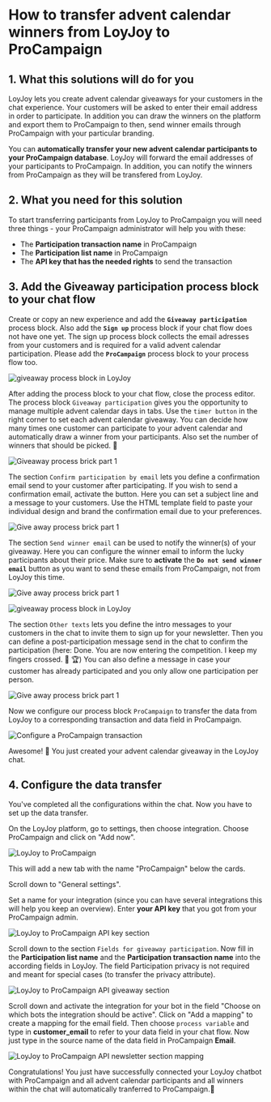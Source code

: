 # How to transfer advent calendar winners from LoyJoy to ProCampaign

## 1. What this solutions will do for you

LoyJoy lets you create advent calendar giveaways for your customers in the chat experience. Your customers will be asked to enter their email address in order to participate. In addition you can draw the winners on the platform and export them to ProCampaign to then, send winner emails through ProCampaign with your particular branding.

You can **automatically transfer your new advent calendar participants to your ProCampaign database**. LoyJoy will forward the email addresses of your participants to ProCampaign. In addition, you can notify the winners from ProCampaign as they will be transfered from LoyJoy.

## 2. What you need for this solution

To start transferring participants from LoyJoy to ProCampaign you will need three things - your ProCampaign administrator will help you with these:

 - The **Participation transaction name** in ProCampaign
 - The **Participation list name** in ProCampaign
 - The **API key that has the needed rights** to send the transaction

## 3. Add the Giveaway participation process block to your chat flow

Create or copy an new experience and add the **`Giveaway participation`** process block. Also add the **`Sign up`** process block if your chat flow does not have one yet. The sign up process block collects the email adresses from your customers and is required for a valid advent calendar participation. Please add the **`ProCampaign`** process block to your process flow too.


![giveaway process block in LoyJoy](giveaway/giveaway_processblock.png "Giveaway Process Block in LoyJoy")


After adding the process block to your chat flow, close the process editor. The process block `Giveaway participation` gives you the opportunity to manage multiple advent calendar days in tabs. Use the `timer button` in the right corner to set each advent calendar giveaway. You can decide how many times one customer can participate to your advent calendar and automatically draw a winner from your participants. Also set the number of winners that should be picked. :christmas_tree:


![Giveaway process brick part 1](giveaway/giveaway_1.png "Giveaway process brick in LoyJoy")


The section `Confirm participation by email` lets you define a confirmation email send to your customer after participating. If you wish to send a confirmation email, activate the button. Here you can set a subject line and a message to your customers. Use the HTML template field to paste your individual design and brand the confirmation email due to your preferences.


![Give away process brick part 1](giveaway/giveaway_2.png "Give away process brick in LoyJoy")


The section `Send winner email` can be used to notify the winner(s) of your giveaway. Here you can configure the winner email to inform the lucky participants about their price. Make sure to **activate** the **`Do not send winner email`** button as you want to send these emails from ProCampaign, not from LoyJoy this time.


![Give away process brick part 1](giveaway/giveaway_3.png "Give away process brick in LoyJoy")



![giveaway process block in LoyJoy](giveaway/winner_notification.png "Giveaway Process Block in LoyJoy")


The section `Other texts` lets you define the intro messages to your customers in the chat to invite them to sign up for your newsletter. Then you can define a post-participation message send in the chat to confirm the participation (here: Done. You are now entering the competition. I keep my fingers crossed. :crossed_fingers: :trophy:) You can also 
define a message in case your customer has already participated and you only allow one participation per person. 


![Give away process brick part 1](giveaway/giveaway_4.png "Give away process brick in LoyJoy")


Now we configure our process block `ProCampaign` to transfer the data from LoyJoy to a corresponding transaction and data field in ProCampaign.


![Configure a ProCampaign transaction](pro_campaign_integration/pro_campaign_integration_transaction.png "Configure a ProCampaign transaction")


Awesome! :tada: You just created your advent calendar giveaway in the LoyJoy chat.

## 4. Configure the data transfer

You've completed all the configurations within the chat. Now you have to set up the data transfer.

On the LoyJoy platform, go to settings, then choose integration. Choose ProCampaign and click on "Add now".


![LoyJoy to ProCampaign](pro_campaign_integration/pro_campaign_integration.png "LoyJoy to ProCampaign")


This will add a new tab with the name "ProCampaign" below the cards.

Scroll down to "General settings".

Set a name for your integration (since you can have several integrations this will help you keep an overview).
Enter **your API key** that you got from your ProCampaign admin.


![LoyJoy to ProCampaign API key section](pro_campaign_integration/pro_campaign_integration_api_key.png "LoyJoy to ProCampaign API key")
  

Scroll down to the section `Fields for giveaway participation`. Now fill in the **Participation list name** and the **Participation transaction name** into the according fields in LoyJoy. The field Participation privacy is not required and meant for special cases (to transfer the privacy attribute).


![LoyJoy to ProCampaign API giveaway section](giveaway/api_giveaway.png "LoyJoy to ProCampaign API giveaway")



Scroll down and activate the integration for your bot in the field "Choose on which bots the integration should be active". Click on "Add a mapping" to create a mapping for the email field. Then choose `process variable` and type in **customer_email** to refer to your data field in your chat flow. Now just type in the source name of the data field in ProCampaign **Email**.


![LoyJoy to ProCampaign API newsletter section mapping](newsletter/procampaign_newsletter_customer_email_api.png "LoyJoy to ProCampaign API newsletter mapping")


Congratulations! You just have successfully connected your LoyJoy chatbot with ProCampaign and all advent calendar participants and all winners within the chat will automatically tranferred to ProCampaign.:christmas_tree:
